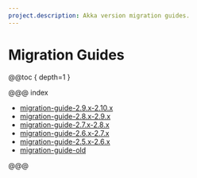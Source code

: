 ```yaml
---
project.description: Akka version migration guides.
---
```

# Migration Guides

@@toc { depth=1 }

@@@ index

* [migration-guide-2.9.x-2.10.x](migration-guide-2.9.x-2.10.x.md)
* [migration-guide-2.8.x-2.9.x](migration-guide-2.8.x-2.9.x.md)
* [migration-guide-2.7.x-2.8.x](migration-guide-2.7.x-2.8.x.md)
* [migration-guide-2.6.x-2.7.x](migration-guide-2.6.x-2.7.x.md)
* [migration-guide-2.5.x-2.6.x](migration-guide-2.5.x-2.6.x.md)
* [migration-guide-old](migration-guide-old.md)

@@@
